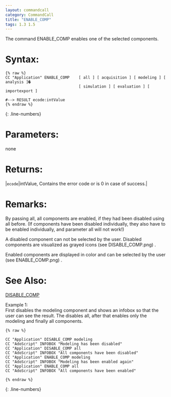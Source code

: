 ```yaml
---
layout: commandcall
category: CommandCall
title: "ENABLE_COMP"
tags: 1.3 1.5
---
```


The command ENABLE_COMP enables one of the selected components.

# Syntax:  

```adoscript
{% raw %}
CC "Application" ENABLE_COMP 	[ all ] [ acquisition ] [ modeling ] [ analysis ]�
								[ simulation ] [ evaluation ] [ importexport ]

#--> RESULT ecode:intValue
{% endraw %}
```
{: .line-numbers}

# Parameters:  

none

# Returns:  

|`ecode`|intValue, Contains the error code or is 0 in case of success.|

# Remarks:

By passing all, all components are enabled, if they had been disabled using all before. (If components have been disabled individually, they also have to be enabled individually, and parameter all will not work!)

A disabled component can not be selected by the user. Disabled components are visualized as grayed icons (see DISABLE_COMP.png) .

Enabled components are displayed in color and can be selected by the user  (see ENABLE_COMP.png) .

# See Also:  

[DISABLE_COMP](disable_comp.html "DISABLE_COMP")  


Example 1:  
First disables the modeling component and shows an infobox so that the user can see the result. The disables all, after that enables only the modeling and finally all components.

```adoscript
{% raw %}

CC "Application" DISABLE_COMP modeling
CC "AdoScript" INFOBOX "Modeling has been disabled"
CC "Application" DISABLE_COMP all
CC "AdoScript" INFOBOX "All components have been disabled"
CC "Application" ENABLE_COMP modeling
CC "AdoScript" INFOBOX "Modeling has been enabled again"
CC "Application" ENABLE_COMP all
CC "AdoScript" INFOBOX "All components have been enabled"

{% endraw %}
```
{: .line-numbers}

